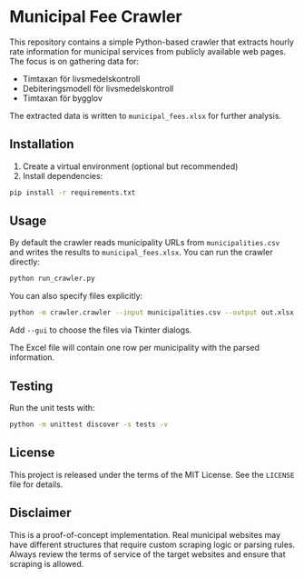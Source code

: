 # Municipal Fee Crawler

This repository contains a simple Python-based crawler that extracts
hourly rate information for municipal services from publicly available
web pages. The focus is on gathering data for:

- Timtaxan för livsmedelskontroll
- Debiteringsmodell för livsmedelskontroll
- Timtaxan för bygglov

The extracted data is written to `municipal_fees.xlsx` for further
analysis.

## Installation

1. Create a virtual environment (optional but recommended)
2. Install dependencies:

```bash
pip install -r requirements.txt
```

## Usage

By default the crawler reads municipality URLs from `municipalities.csv`
and writes the results to `municipal_fees.xlsx`. You can run the crawler
directly:

```bash
python run_crawler.py
```

You can also specify files explicitly:

```bash
python -m crawler.crawler --input municipalities.csv --output out.xlsx
```

Add `--gui` to choose the files via Tkinter dialogs.

The Excel file will contain one row per municipality with the parsed
information.

## Testing

Run the unit tests with:

```bash
python -m unittest discover -s tests -v
```

## License

This project is released under the terms of the MIT License. See the
`LICENSE` file for details.

## Disclaimer

This is a proof-of-concept implementation. Real municipal websites may
have different structures that require custom scraping logic or parsing
rules. Always review the terms of service of the target websites and
ensure that scraping is allowed.
